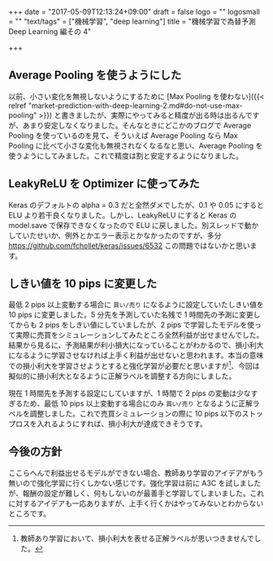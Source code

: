 +++
date = "2017-05-09T12:13:24+09:00"
draft = false
logo = ""
logosmall = ""
"text/tags" = ["機械学習", "deep learning"]
title = "機械学習で為替予測 Deep Learning 編その 4"

+++

## Average Pooling を使うようにした

以前、小さい変化を無視しないようにするために [Max Pooling を使わない]({{< relref "market-prediction-with-deep-learning-2.md#do-not-use-max-pooling" >}}) と書きましたが、実際にやってみると精度が出る時は出るんですが、あまり安定しなくなりました。そんなときにどこかのブログで Average Pooling を使っているのを見て、そういえば Average Pooling なら Max Pooling に比べて小さな変化も無視されなくなるなと思い、Average Pooling を使うようにしてみました。これで精度は割と安定するようになりました。

## LeakyReLU を Optimizer に使ってみた

Keras のデフォルトの alpha = 0.3 だと全然ダメでしたが、0.1 や 0.05 にすると ELU より若干良くなりました。しかし、LeakyReLU にすると Keras の model.save で保存できなくなったので ELU に戻しました。別スレッドで動かしていたせいか、例外とかエラー表示とかなかったのですが、多分 https://github.com/fchollet/keras/issues/6532 この問題ではないかと思います。

## しきい値を 10 pips に変更した

最低 2 pips 以上変動する場合に `買い/売り` になるように設定していたしきい値を 10 pips に変更しました。5 分先を予測していた名残で 1 時間先の予測に変更してからも 2 pips をしきい値にしていましたが、2 pips で学習したモデルを使って実際に売買をシミュレーションしてみたところ全然利益が出せませんでした。結果から見るに、予測結果が利小損大になっていることがわかるので、損小利大になるように学習させなければ上手く利益が出せないと思われます。本当の意味での損小利大を学習させようとすると強化学習が必要だと思いますが[^1]、今回は擬似的に損小利大となるように正解ラベルを調整する方向にしました。

現在 1 時間先を予測する設定にしていますが、1 時間で 2 pips の変動は少なすぎるため、最低 10 pips 以上変動する場合にのみ `買い/売り` となるように正解ラベルを調整しました。これで売買シミュレーションの際に 10 pips 以下のストップロスを入れるようにすれば、損小利大が達成できそうです。

## 今後の方針

ここらへんで利益出せるモデルができない場合、教師あり学習のアイデアがもう無いので強化学習に行くしかない感じです。強化学習は前に A3C を試しましたが、報酬の設定が難しく、何もしないのが最善手と学習してしまいました。これに対するアイデアも一応ありますが、上手く行くかはやってみないとわからないところです。

[^1]: 教師あり学習において、損小利大を表せる正解ラベルが思いつきませんでした。
